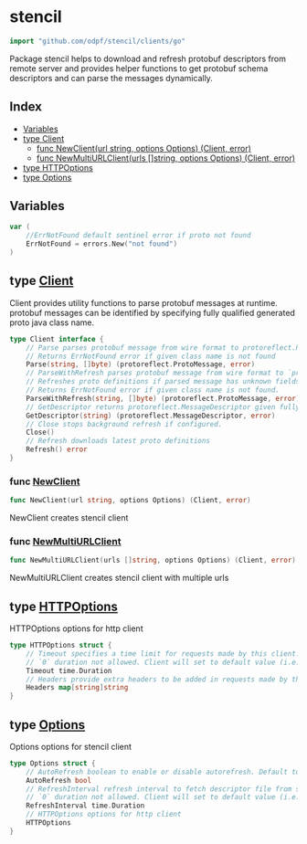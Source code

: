 # stencil

```go
import "github.com/odpf/stencil/clients/go"
```

Package stencil helps to download and refresh protobuf descriptors from remote server and provides helper functions to get protobuf schema descriptors and can parse the messages dynamically\.

## Index

- [Variables](<#variables>)
- [type Client](<#type-client>)
  - [func NewClient(url string, options Options) (Client, error)](<#func-newclient>)
  - [func NewMultiURLClient(urls []string, options Options) (Client, error)](<#func-newmultiurlclient>)
- [type HTTPOptions](<#type-httpoptions>)
- [type Options](<#type-options>)


## Variables

```go
var (
    //ErrNotFound default sentinel error if proto not found
    ErrNotFound = errors.New("not found")
)
```

## type [Client](<https://github.com/odpf/stencil/blob/master/clients/go/client.go#L24-L38>)

Client provides utility functions to parse protobuf messages at runtime\. protobuf messages can be identified by specifying fully qualified generated proto java class name\.

```go
type Client interface {
    // Parse parses protobuf message from wire format to protoreflect.ProtoMessage given fully qualified name of proto message.
    // Returns ErrNotFound error if given class name is not found
    Parse(string, []byte) (protoreflect.ProtoMessage, error)
    // ParseWithRefresh parses protobuf message from wire format to `protoreflect.ProtoMessage` given fully qualified name of proto message.
    // Refreshes proto definitions if parsed message has unknown fields and parses the message again.
    // Returns ErrNotFound error if given class name is not found.
    ParseWithRefresh(string, []byte) (protoreflect.ProtoMessage, error)
    // GetDescriptor returns protoreflect.MessageDescriptor given fully qualified proto java class name
    GetDescriptor(string) (protoreflect.MessageDescriptor, error)
    // Close stops background refresh if configured.
    Close()
    // Refresh downloads latest proto definitions
    Refresh() error
}
```

### func [NewClient](<https://github.com/odpf/stencil/blob/master/clients/go/client.go#L129>)

```go
func NewClient(url string, options Options) (Client, error)
```

NewClient creates stencil client

### func [NewMultiURLClient](<https://github.com/odpf/stencil/blob/master/clients/go/client.go#L136>)

```go
func NewMultiURLClient(urls []string, options Options) (Client, error)
```

NewMultiURLClient creates stencil client with multiple urls

## type [HTTPOptions](<https://github.com/odpf/stencil/blob/master/clients/go/client.go#L41-L47>)

HTTPOptions options for http client

```go
type HTTPOptions struct {
    // Timeout specifies a time limit for requests made by this client. Default to 10s.
    // `0` duration not allowed. Client will set to default value (i.e. 10s).
    Timeout time.Duration
    // Headers provide extra headers to be added in requests made by this client
    Headers map[string]string
}
```

## type [Options](<https://github.com/odpf/stencil/blob/master/clients/go/client.go#L50-L58>)

Options options for stencil client

```go
type Options struct {
    // AutoRefresh boolean to enable or disable autorefresh. Default to false
    AutoRefresh bool
    // RefreshInterval refresh interval to fetch descriptor file from server. Default to 12h.
    // `0` duration not allowed. Client will set to default value (i.e. 12h).
    RefreshInterval time.Duration
    // HTTPOptions options for http client
    HTTPOptions
}
```
